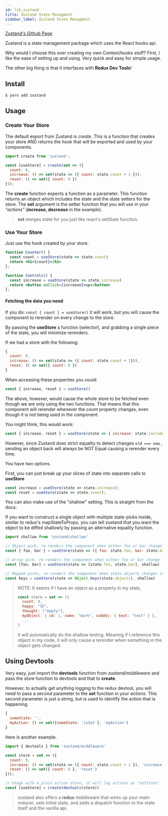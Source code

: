```yaml
---
id: lib_zustand
title: Zustand State Managment
sidebar_label: Zustand State Managment
---
```


[Zustand's Github Page](https://github.com/react-spring/zustand)

Zustand is a state management package which uses the React hooks api.  

Why would I choose this over creating my own Context/hooks stuff?  First, I like the ease of setting up and using.  Very quick and easy for simple usage.

The other big thing is that it interfaces with **Redux Dev Tools**!

## Install

```javascript
$ yarn add zustand
```

## Usage

### Create Your Store

The default export from Zustand is *create*. This is a function that creates your store AND returns the hook that will be exported and used by your components.

```javascript
import create from 'zustand';

const [useStore] = create(set => ({
  count: 0,
  increase: () => set(state => ({ count: state.count + 1 })),
  reset: () => set({ count: 0 })
}));
```

The **create** function expects a function as a parameter.  This function returns an object which includes the state and the state setters for the store.  The **set** argument is the setter function that you will use in your *"actions"* (**increase, decrease** in the example).

> **set** merges state for you just like react's setState function.



### Use Your Store

Just use the hook created by your store.

```jsx
function Counter() {
  const count = useStore(state => state.count)
  return <h1>{count}</h1>
};

function Controls() {
  const increase = useStore(state => state.increase)
  return <button onClick={increase}>up</button>
};
```

#### Fetching the data you need

If you do: `const { count } = useStore()` it will work, but you will cause the component to rerender on every change to the store.

By passing the **useStore** a function (selector), and grabbing a single piece of the state, you will minimize rerenders.

If we had a store with the following:

```javascript
{
  count: 0,
  increase: () => set(state => ({ count: state.count + 1})),
  reset: () => set({ count: 0 })
}
```

When accessing these properties you could:

```javascript
const { increase, reset } = useStore()
```

The above, however, would cause the whole store to be fetched even though we are only using the two functions.  That means that this component will rerender whenever the *count* property changes, even though it is not being used in the component.

You might think, this would work:

```javascript
const { increase, reset } = useStore(state => { increase: state.include, reset: state.reset});
```

However, since Zustand does strict equality to detect changes `old === new` , sending an object back will always be NOT Equal causing a rerender every time.

You have two options.  

First, you can just break up your slices of state into separate calls to **useStore**

```javascript
const increase = useStore(state => state.increase);
const reset = useStore(state => state.reset);
```

You can also make use of the "shallow" setting.  This is straight from the docs:

If you want to construct a single object with multiple state-picks inside, similar to redux's mapStateToProps, you can tell zustand that you want the object to be diffed shallowly by passing an alternative equality function.

```javascript
import shallow from 'zustand/shallow'

// Object pick, re-renders the component when either foo or bar change
const { foo, bar } = useStore(state => ({ foo: state.foo, bar: state.bar }), shallow)

// Array pick, re-renders the component when either foo or bar change
const [foo, bar] = useStore(state => [state.foo, state.bar], shallow)

// Mapped picks, re-renders the component when state.objects changes in order, count or keys
const keys = useStore(state => Object.keys(state.objects), shallow)
```

> NOTE: It seems if I have an object as a property in my state, 
>
> ```javascript
> const store = set => ({
>   count: 0,
>   happy: "😒",
>   thought: ["empty"],
>   myObject: { id: 1, name: "mark", subObj: { test: "test" } },
>   ...
> }
> ```
>
> It will automatically do the shallow testing.  Meaning if I reference this object in my code, it will only cause a rerender when something in the object gets changed.



## Using Devtools

Very easy, just import the **devtools** function from *zustand/middleware* and pass the store function to devtools and that to **create**.

However, to actually get anything logging to the redux devtool, you will need to pass a second parameter to the **set** function in your *actions*.  This second parameter is just a string, but is used to identify the action that is happening.

```javascript
{
  someState: '',
  myAction: () => set({someState: 'isSet'}, 'myAction')
}
```

Here is another example.

```javascript
import { devtools } from 'zustand/middleware'

const store = set => ({
  count: 0,
  increase: () => set(state => ({ count: state.count + 1 }), 'increase'),
  reset: () => set({ count: 0 }, 'reset')
}));

// Usage with a plain action store, it will log actions as "setState"
const [useStore] = create(devtools(store))
```

> zustand also offers a **redux** middleware that wires up your main-reducer, sets initial state, and adds a dispatch function to the state itself and the vanilla api.



